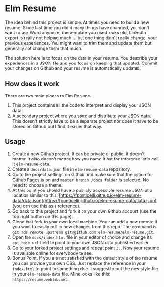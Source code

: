 # Elm Resume

The idea behind this project is simple. At times you need to build a new resume. Since last time you did it many things have changed, you don't want to use Word anymore, the template you used looks old, LinkedIn export is really not helping much ... but one thing didn't really change, your previous experiences. You might want to trim them and update them but generally not change them that much.

The solution here is to focus on the data in your resume. You describe your experiences in a JSON file and you focus on keeping that updated. Commit your changes on Github and your resume is automatically updated.

## How does it work

There are two main pieces to Elm Resume.

1. This project contains all the code to interpret and display your JSON data.
1. A secondary project where you store and distribute your JSON data. This doesn't strictly have to be a separate project nor does it have to be stored on Github but I find it easier that way.

## Usage

1. Create a new Github project. It can be private or public, it doesn't matter. It also doesn't matter how you name it but for reference let's call it `elm-resume-data`.
1. Create a `docs/data.json` file in `elm-resume-data` repository.
1. Go to the project settings on Github and make sure that the option for Github Pages is on and `master branch /docs folder` is selected. No need to choose a theme.
1. At this point you should have a publicly accessible resume JSON at a location similar to this: [https://fponticelli.github.io/elm-resume-data/data.json](https://fponticelli.github.io/elm-resume-data/data.json) (you can use this as a reference).
1. Go back to this project and fork it on your own Github account (use the top right button on this page).
1. Clone that fork to your own local machine. You can add a new remote if you want to easily pull in new changes from this repo. The command is `git add remote upstream git@github.com:elm-resume/elm-resume.git`.
1. Open the `docs/index.html` file in your editor of choice and change its `api_base_url` field to point to your own JSON data published earlier.
1. Go to your forked project settings and repeat point `3.`. Now your resume is available online for everybody to see.
1. Bonus Point. If you are not satisfied with the default style of the resume you can provide your own CSS. Just replace the reference in your `index.html` to point to something else. I suggest to put the new style file in your `elm-resume-data` file. Mine looks like this: `https://resume.weblob.net`.
